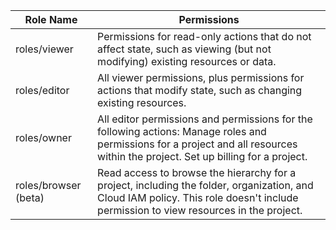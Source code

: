 
Role Name | Permissions
---|---
roles/viewer | Permissions for read-only actions that do not affect state, such as viewing (but not modifying) existing resources or data.
roles/editor | All viewer permissions, plus permissions for actions that modify state, such as changing existing resources.
roles/owner | All editor permissions and permissions for the following actions: Manage roles and permissions for a project and all resources within the project. Set up billing for a project.
roles/browser (beta) | Read access to browse the hierarchy for a project, including the folder, organization, and Cloud IAM policy. This role doesn't include permission to view resources in the project.
